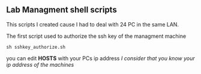 ## Lab Managment shell scripts
This scripts I created cause I had to deal with 24 PC in the same LAN.

The first script used to authorize the ssh key of the managment machine
```
sh sshkey_authorize.sh
```
you can edit **HOSTS** with your PCs ip address
*I consider that you know your ip address of the machines*